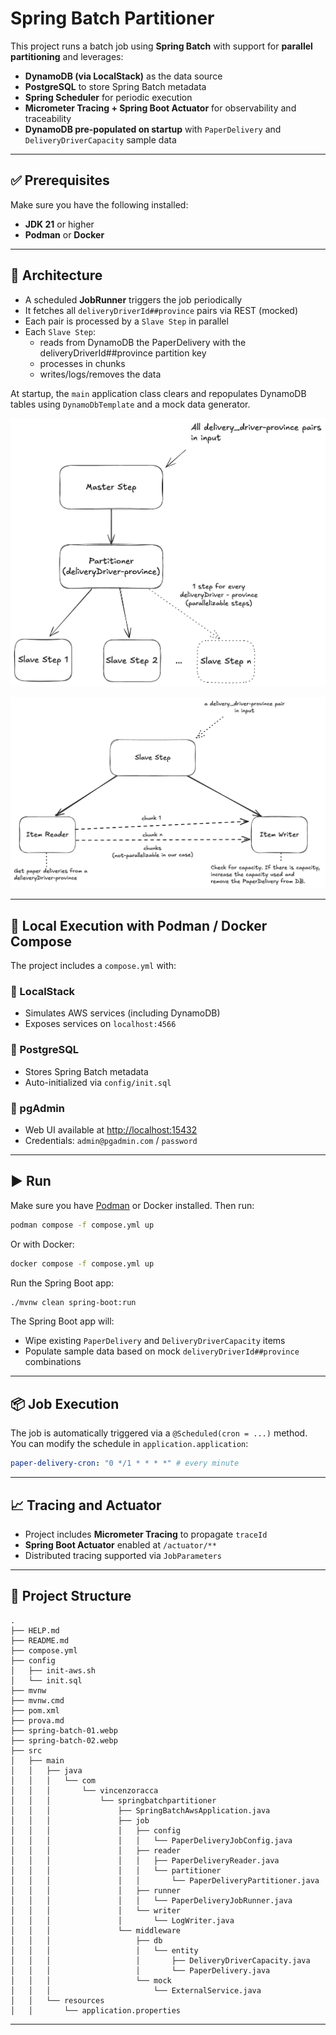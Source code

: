 # Spring Batch Partitioner

This project runs a batch job using **Spring Batch** with support for **parallel partitioning** and leverages:

- **DynamoDB (via LocalStack)** as the data source
- **PostgreSQL** to store Spring Batch metadata
- **Spring Scheduler** for periodic execution
- **Micrometer Tracing + Spring Boot Actuator** for observability and traceability
- **DynamoDB pre-populated on startup** with `PaperDelivery` and `DeliveryDriverCapacity` sample data

---

## ✅ Prerequisites

Make sure you have the following installed:

- **JDK 21** or higher
- **Podman** or **Docker**

---

## 🧱 Architecture

- A scheduled **JobRunner** triggers the job periodically
- It fetches all `deliveryDriverId##province` pairs via REST (mocked)
- Each pair is processed by a `Slave Step` in parallel
- Each `Slave Step`:
    - reads from DynamoDB the PaperDelivery with the deliveryDriverId##province partition key
    - processes in chunks
    - writes/logs/removes the data

At startup, the `main` application class clears and repopulates DynamoDB tables using `DynamoDbTemplate` and a mock data generator.

![Block Image](/spring-batch-01.webp)

![Block Image](/spring-batch-02.webp)

---

## 🐳 Local Execution with Podman / Docker Compose

The project includes a `compose.yml` with:

### 🔹 LocalStack
- Simulates AWS services (including DynamoDB)
- Exposes services on `localhost:4566`

### 🔹 PostgreSQL
- Stores Spring Batch metadata
- Auto-initialized via `config/init.sql`

### 🔹 pgAdmin
- Web UI available at [http://localhost:15432](http://localhost:15432)
- Credentials: `admin@pgadmin.com` / `password`

---

## ▶️ Run

Make sure you have [Podman](https://podman.io) or Docker installed. Then run:

```bash
podman compose -f compose.yml up
```

Or with Docker:

```bash
docker compose -f compose.yml up
```

Run the Spring Boot app:

```bash
./mvnw clean spring-boot:run
```

The Spring Boot app will:
- Wipe existing `PaperDelivery` and `DeliveryDriverCapacity` items
- Populate sample data based on mock `deliveryDriverId##province` combinations

---

## 📦 Job Execution

The job is automatically triggered via a `@Scheduled(cron = ...)` method.
You can modify the schedule in `application.application`:

```yaml
paper-delivery-cron: "0 */1 * * * *" # every minute
```

---

## 📈 Tracing and Actuator

- Project includes **Micrometer Tracing** to propagate `traceId`
- **Spring Boot Actuator** enabled at `/actuator/**`
- Distributed tracing supported via `JobParameters`

---

## 📁 Project Structure

```
.
├── HELP.md
├── README.md
├── compose.yml
├── config
│   ├── init-aws.sh
│   └── init.sql
├── mvnw
├── mvnw.cmd
├── pom.xml
├── prova.md
├── spring-batch-01.webp
├── spring-batch-02.webp
├── src
│   ├── main
│   │   ├── java
│   │   │   └── com
│   │   │       └── vincenzoracca
│   │   │           └── springbatchpartitioner
│   │   │               ├── SpringBatchAwsApplication.java
│   │   │               ├── job
│   │   │               │   ├── config
│   │   │               │   │   └── PaperDeliveryJobConfig.java
│   │   │               │   ├── reader
│   │   │               │   │   ├── PaperDeliveryReader.java
│   │   │               │   │   └── partitioner
│   │   │               │   │       └── PaperDeliveryPartitioner.java
│   │   │               │   ├── runner
│   │   │               │   │   └── PaperDeliveryJobRunner.java
│   │   │               │   └── writer
│   │   │               │       └── LogWriter.java
│   │   │               └── middleware
│   │   │                   ├── db
│   │   │                   │   └── entity
│   │   │                   │       ├── DeliveryDriverCapacity.java
│   │   │                   │       └── PaperDelivery.java
│   │   │                   └── mock
│   │   │                       └── ExternalService.java
│   │   └── resources
│   │       └── application.properties
```

---